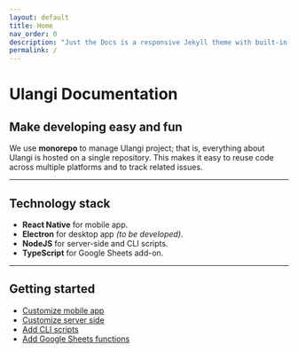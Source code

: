 ```yaml
---
layout: default
title: Home
nav_order: 0
description: "Just the Docs is a responsive Jekyll theme with built-in search that is easily customizable and hosted on GitHub Pages."
permalink: /
---
```


# Ulangi Documentation
## Make developing easy and fun
We use **monorepo** to manage Ulangi project; that is, everything about Ulangi is hosted on a single repository. This makes it easy to reuse code across multiple platforms and to track related issues.

---

## Technology stack
- **React Native** for mobile app.
- **Electron** for desktop app *(to be developed)*.
- **NodeJS** for server-side and CLI scripts.
- **TypeScript** for Google Sheets add-on.

---

## Getting started
- [Customize mobile app](${page.link}/mobile-app/)
- [Customize server side](/server-side/)
- [Add CLI scripts](/cli-scripts/)
- [Add Google Sheets functions](/google-sheets-add-on/)

